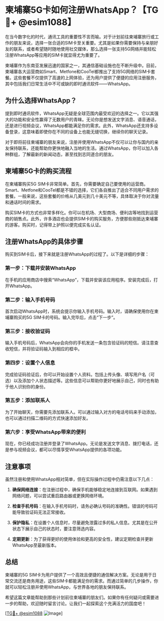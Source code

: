 # 柬埔寨5G卡如何注册WhatsApp？【TG💪+ @esim1088】

在当今数字化的时代，通讯工具的重要性不言而喻。对于计划前往柬埔寨旅行或工作的朋友来说，选择一张合适的SIM卡至关重要。尤其是如果你需要保持与亲朋好友的联系，或者希望随时随地使用社交媒体，那么选择一张支持5G网络并能轻松注册WhatsApp等应用的SIM卡就显得尤为重要了。

柬埔寨作为东南亚发展迅速的国家之一，其通信基础设施也在不断升级中。目前，柬埔寨各大运营商如Smart、Metfone和CooTel都推出了支持5G网络的SIM卡套餐。这些套餐不仅提供了高速的上网体验，还为用户提供了便捷的应用注册服务，其中包括我们日常生活中不可或缺的即时通讯软件——WhatsApp。

## 为什么选择WhatsApp？

提到即时通讯软件，WhatsApp无疑是全球范围内最受欢迎的选择之一。它以其强大的功能和安全性赢得了无数用户的青睐。无论你是想发送文字消息、语音通话，还是进行视频会议，WhatsApp都能满足你的需求。此外，WhatsApp还支持多设备登录，这意味着即使你在不同的设备上也能无缝切换，继续你的聊天记录。

对于即将前往柬埔寨的朋友来说，注册并使用WhatsApp不仅可以让你与国内的亲友保持联系，还能帮助你更快地融入当地的生活。通过WhatsApp，你可以加入各种群组，了解最新的新闻动态，甚至找到志同道合的朋友。

## 柬埔寨5G卡的购买流程

在柬埔寨购买5G SIM卡非常简单。首先，你需要确定自己要使用的运营商。Smart、Metfone和CooTel都是不错的选择，它们各自推出了适合不同用户需求的套餐。一般来说，这些套餐的价格从几美元到几十美元不等，具体取决于你对流量和通话时间的需求。

购买SIM卡的方式也非常多样化。你可以在机场、大型商场、便利店等地找到运营商的销售点。此外，许多酒店也会提供SIM卡的购买服务，方便那些刚抵达柬埔寨的游客。购买时，记得带上护照以便完成实名认证。

## 注册WhatsApp的具体步骤

购买到SIM卡后，接下来就是注册WhatsApp的过程了。以下是详细的步骤：

### 第一步：下载并安装WhatsApp

在手机的应用商店中搜索“WhatsApp”，下载并安装该应用程序。安装完成后，打开WhatsApp。

### 第二步：输入手机号码

首次启动WhatsApp时，系统会提示你输入手机号码。输入时，请确保使用你在柬埔寨购买的5G SIM卡的号码。输入完毕后，点击“下一步”。

### 第三步：接收验证码

输入手机号码后，WhatsApp会向你的手机发送一条包含验证码的短信。请注意查收短信，并将验证码输入到相应的框中。

### 第四步：设置个人信息

完成验证码验证后，你可以开始设置个人资料。包括上传头像、填写用户名（可选）以及添加个人状态描述等。这些信息可以帮助你更好地展示自己，同时也有助于他人识别你的身份。

### 第五步：添加联系人

为了开始聊天，你需要先添加联系人。可以通过输入对方的电话号码来手动添加，也可以通过扫描二维码的方式快速添加好友。

### 第六步：享受WhatsApp带来的便利

现在，你已经成功注册并登录了WhatsApp。无论是发送文字消息、拨打电话，还是参与视频会议，都可以尽情享受WhatsApp提供的各项功能。

## 注意事项

虽然注册和使用WhatsApp相对简单，但在实际操作过程中仍需注意以下几点：

1. **确保网络连接**：在注册过程中，确保手机能够稳定地连接到互联网。如果遇到网络问题，可以尝试重启路由器或更换网络环境。
   
2. **检查手机号码**：在输入手机号码时，请务必确认号码的准确性。错误的号码可能导致验证码无法正常接收。

3. **保护隐私**：在设置个人信息时，尽量避免泄露过多的私人信息。尤其是在公开状态下展示自己的状态时，要注意筛选内容。

4. **定期更新**：为了获得更好的使用体验和更高的安全性，建议定期检查并更新WhatsApp至最新版本。

## 总结

柬埔寨的5G SIM卡为用户提供了一个高效且便捷的通信解决方案。无论是用于日常交流还是商务用途，这些SIM卡都能满足你的需求。而通过简单的几步操作，你就可以轻松注册并使用WhatsApp，与世界各地的朋友保持联系。

希望这篇文章能帮助到那些计划前往柬埔寨的朋友们。如果你有任何疑问或需要进一步的帮助，欢迎随时留言讨论。让我们一起探索这个充满活力的国度吧！

[[TG💪+ @esim1088](https://t.me/s/esim1088) ![Image](https://i.postimg.cc/4NQfJmqS/Snipaste-2025-05-13-00-14-12.png)]